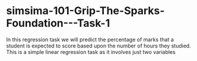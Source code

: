 # simsima-101-Grip-The-Sparks-Foundation---Task-1
In this regression task we will predict the percentage of marks that a student is expected to score based upon the number of hours they studied. This is a simple linear regression task as it involves just two variables
